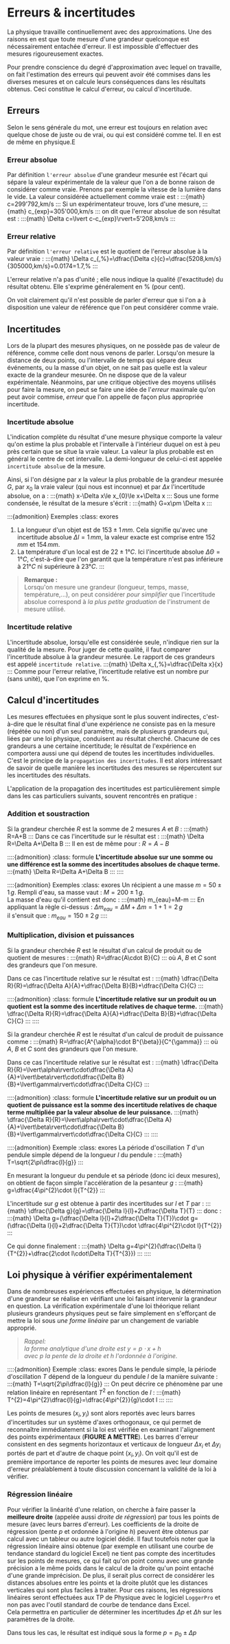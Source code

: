 # Erreurs & incertitudes
La physique travaille continuellement avec des approximations. Une des raisons en est que toute mesure d'une grandeur quelconque est nécessairement entachée d'erreur. Il est impossible d'effectuer des mesures rigoureusement exactes.

Pour prendre conscience du degré d'approximation avec lequel on travaille, on fait l'estimation des erreurs qui peuvent avoir été commises dans les diverses mesures et on calcule leurs conséquences dans les résultats obtenus. Ceci constitue le calcul d'erreur, ou calcul d'incertitude.

## Erreurs
Selon le sens générale du mot, une erreur est toujours en relation avec quelque chose de juste ou de vrai, ou qui est considéré comme tel. Il en est de même en physique.E

### Erreur absolue
Par définition `l'erreur absolue` d'une grandeur mesurée est l'écart qui sépare la valeur expérimentale de la valeur que l'on a de bonne raison de considérer comme vraie. Prenons par exemple la vitesse de la lumière dans le vide. La valeur considérée actuellement comme vraie est :
:::{math}
c=299'792\,km/s
:::
Si un expérimentateur trouve, lors d'une mesure,
:::{math}
c_{exp}=305'000\,km/s
:::
on dit que l'erreur absolue de son résultat est :
:::{math}
\Delta c=\lvert c-c_{exp}\rvert=5'208\,km/s
:::

### Erreur relative
Par définition `l'erreur relative` est le quotient de l'erreur absolue à la valeur vraie :
:::{math}
\Delta c_{\,\%}=\dfrac{\Delta c}{c}=\dfrac{5208\,km/s}{305000\,km/s}=0.0174=1.7\,\%
:::

L'erreur relative n'a pas d'unité ; elle nous indique la qualité (l'exactitude) du résultat obtenu. Elle s'exprime généralement en $\%$ (pour cent).

On voit clairement qu'il n'est possible de parler d'erreur que si l'on a à disposition une valeur de référence que l'on peut considérer comme vraie.

## Incertitudes
Lors de la plupart des mesures physiques, on ne possède pas de valeur de référence, comme celle dont nous venons de parler. Lorsqu'on mesure la distance de deux points, ou l'intervalle de temps qui sépare deux événements, ou la masse d'un objet, on ne sait pas quelle est la valeur exacte de la grandeur mesurée. On ne dispose que de la valeur expérimentale. Néanmoins, par une critique objective des moyens utilisés pour faire la mesure, on peut se faire une idée de l'*erreur* maximale qu'on peut avoir commise, *erreur* que l'on appelle de façon plus appropriée incertitude.

### Incertitude absolue
L'indication complète du résultat d'une mesure physique comporte la valeur qu'on estime la plus probable et l'intervalle à l'intérieur duquel on est à peu près certain que se situe la vraie valeur. La valeur la plus probable est en général le centre de cet intervalle. La demi-longueur de celui-ci est appelée `incertitude absolue` de la mesure.

Ainsi, si l'on désigne par $x$ la valeur la plus probable de la grandeur mesurée $G$, par $x_{0}$ la vraie valeur (qui nous est inconnue) et par $\Delta x$ l'incertitude absolue, on a :
:::{math}
x-\Delta x\le x_{0}\le x+\Delta x
:::
Sous une forme condensée, le résultat de la mesure s'écrit :
:::{math}
G=x\pm \Delta x
:::

:::{admonition} Exemples
:class: exores
1. La longueur d'un objet est de $153\pm 1\,mm$. Cela signifie qu'avec une incertitude absolue $\Delta l=1\,mm$, la valeur exacte est comprise entre $152\,mm$ et $154\,mm$.
2. La température d'un local est de $22\pm 1°C$. Ici l'incertitude absolue $\Delta\Theta=1°C$, c'est-à-dire que l'on garantit que la température n'est pas inférieure à $21°C$ ni supérieure à $23°C$.
:::

> **Remarque :**\
> Lorsqu'on mesure une grandeur (longueur, temps, masse, température,...), on peut considérer *pour simplifier* que l'incertitude absolue correspond à *la plus petite graduation* de l'instrument de mesure utilisé.

### Incertitude relative
L'incertitude absolue, lorsqu'elle est considérée seule, n'indique rien sur la qualité de la mesure. Pour juger de cette qualité, il faut comparer l'incertitude absolue à la grandeur mesurée. Le rapport de ces grandeurs est appelé `incertitude relative`.
:::{math}
\Delta x_{\,\%}=\dfrac{\Delta x}{x}
:::
Comme pour l'erreur relative, l'incertitude relative est un nombre pur (sans unité), que l'on exprime en $\%$.

## Calcul d'incertitudes 
Les mesures effectuées en physique sont le plus souvent indirectes, c'est-à-dire que le résultat final d'une expérience ne consiste pas en la mesure (répétée ou non) d'un seul paramètre, mais de plusieurs grandeurs qui, liées par une loi physique, conduisent au résultat cherché. Chacune de ces grandeurs a une certaine incertitude; le résultat de l'expérience en comportera aussi une qui dépend de toutes les incertitudes individuelles. C'est le principe de la `propagation des incertitudes`. Il est alors intéressant de savoir de quelle manière les incertitudes des mesures se répercutent sur les incertitudes des résultats.

L'application de la propagation des incertitudes est particulièrement simple dans les cas particuliers suivants, souvent rencontrés en pratique :

### Addition et soustraction
Si la grandeur cherchée $R$ est la somme de $2$ mesures $A$ et $B$ :
:::{math}
R=A+B
:::
Dans ce cas l'incertitude sur le résultat est :
:::{math}
\Delta R=\Delta A+\Delta B
:::
Il en est de même pour : $R=A-B$

::::{admonition}
:class: formule
**L'incertitude absolue sur une somme ou une différence est la somme des incertitudes absolues de chaque terme.**
:::{math}
\Delta R=\Delta A+\Delta B
:::
::::

::::{admonition} Exemples
:class: exores
Un récipient a une masse $m=50\pm 1\,g$. Rempli d'eau, sa masse vaut : $M=200\pm 1\,g$.\
La masse d'eau qu'il contient est donc :
:::{math}
m_{eau}=M-m
:::
En appliquant la règle ci-dessus : $\Delta m_{eau}=\Delta  M +\Delta m=1+1=2\,g$\
il s'ensuit que : $m_{eau}=150\pm 2\,g$
::::

### Multiplication, division et puissances
Si la grandeur cherchée $R$ est le résultat d'un calcul de produit ou de quotient de mesures :
:::{math}
R=\dfrac{A\cdot B}{C}
:::
où $A$, $B$ et $C$ sont des grandeurs que l'on mesure.

Dans ce cas l'incertitude relative sur le résultat est :
:::{math}
\dfrac{\Delta R}{R}=\dfrac{\Delta A}{A}+\dfrac{\Delta B}{B}+\dfrac{\Delta C}{C}
:::

::::{admonition}
:class: formule
**L'incertitude relative sur un produit ou un quotient est la somme des incertitude relatives de chaque terme.**
:::{math}
\dfrac{\Delta R}{R}=\dfrac{\Delta A}{A}+\dfrac{\Delta B}{B}+\dfrac{\Delta C}{C}
:::
::::

Si la grandeur cherchée $R$ est le résultat d'un calcul de produit de puissance comme :
:::{math}
R=\dfrac{A^{\alpha}\cdot B^{\beta}}{C^{\gamma}}
:::
où $A$, $B$ et $C$ sont des grandeurs que l'on mesure.

Dans ce cas l'incertitude relative sur le résultat est :
:::{math}
\dfrac{\Delta R}{R}=\lvert\alpha\rvert\cdot\dfrac{\Delta A}{A}+\lvert\beta\rvert\cdot\dfrac{\Delta B}{B}+\lvert\gamma\rvert\cdot\dfrac{\Delta C}{C}
:::

::::{admonition}
:class: formule
**L'incertitude relative sur un produit ou un quotient de puissance est la somme des incertitude relatives de chaque terme multipliée par la valeur absolue de leur puissance.**
:::{math}
\dfrac{\Delta R}{R}=\lvert\alpha\rvert\cdot\dfrac{\Delta A}{A}+\lvert\beta\rvert\cdot\dfrac{\Delta B}{B}+\lvert\gamma\rvert\cdot\dfrac{\Delta C}{C}
:::
::::

::::{admonition} Exemple
:class: exores
La période d'oscillation $T$ d'un pendule simple dépend de la longueur $l$ du pendule :
:::{math}
T=\sqrt{2\pi\dfrac{l}{g}}
:::

En mesurant la longueur du pendule et sa période (donc ici deux mesures), on obtient de façon simple l'accélération de la pesanteur $g$ :
:::{math}
g=\dfrac{4\pi^{2}\cdot l}{T^{2}}
:::

L'incertitude sur $g$ est obtenue à partir des incertitudes sur $l$ et $T$ par :
:::{math}
\dfrac{\Delta g}{g}=\dfrac{\Delta l}{l}+2\dfrac{\Delta T}{T}
:::
donc : 
:::{math}
\Delta g=(\dfrac{\Delta l}{l}+2\dfrac{\Delta T}{T})\cdot g=(\dfrac{\Delta l}{l}+2\dfrac{\Delta T}{T})\cdot \dfrac{4\pi^{2}\cdot l}{T^{2}}
:::

Ce qui donne finalement :
:::{math}
\Delta g=4\pi^{2}(\dfrac{\Delta l}{T^{2}}+\dfrac{2\cdot l\cdot\Delta T}{T^{3}})
:::
::::

## Loi physique à vérifier expérimentalement
Dans de nombreuses expériences effectuées en physique, la détermination d'une grandeur se réalise en vérifiant une loi faisant intervenir la grandeur en question. La vérification expérimentale d'une loi théorique reliant plusieurs grandeurs physiques peut se faire simplement en s'efforçant de mettre la loi sous *une forme linéaire* par un changement de variable approprié.

> *Rappel:\
> la forme analytique d'une droite est $y = p\cdot x+h$\
> avec $p$ la pente de la droite et $h$ l'ordonnée à l'origine.*

::::{admonition} Exemple
:class: exores
Dans le pendule simple, la période d'oscillation $T$ dépend de la longueur du pendule $l$ de la manière suivante :
:::{math}
T=\sqrt{2\pi\dfrac{l}{g}}
:::
On peut décrire ce phénomène par une relation linéaire en représentant $T^{2}$ en fonction de $l$ :
:::{math}
T^{2}=4\pi^{2}\dfrac{l}{g}=\dfrac{4\pi^{2}}{g}\cdot l
:::
::::

Les points de mesures ($x_{i}, y_{i}$) sont alors reportés avec leurs barres d'incertitudes sur un système d'axes orthogonaux, ce qui permet de reconnaître immédiatement si la loi est vérifiée en examinant l'alignement des points expérimentaux (**FIGURE A METTRE**). Les barres d'erreur consistent en des segments horizontaux et verticaux de longueur $\Delta x_{i}$ et $\Delta y_{i}$ portés de part et d'autre de chaque point ($x_{i}, y_{i}$). On voit qu'il est de première importance de reporter les points de mesures avec leur domaine d'erreur préalablement à toute discussion concernant la validité de la loi à vérifier.

### Régression linéaire
Pour vérifier la linéarité d'une relation, on cherche à faire passer la **meilleure droite** (appelée aussi *droite de régression*) par tous les points de mesure (avec leurs barres d'erreur). Les coefficients de la droite de régression (pente $p$ et ordonnée à l'origine $h$) peuvent être obtenus par calcul avec un tableur ou autre logiciel dédié. Il faut toutefois noter que la régression linéaire ainsi obtenue (par exemple en utilisant une courbe de tendance standard du logiciel Excel) ne tient pas compte des incertitudes sur les points de mesures, ce qui fait qu'on point connu avec une grande précision a le même poids dans le calcul de la droite qu'un point entaché d'une grande imprécision. De plus, il serait plus correct de considérer les distances absolues entre les points et la droite plutôt que les distances verticales qui sont plus faciles à traiter. Pour ces raisons, les régressions linéaires seront effectuées aux TP de Physique avec le logiciel `LoggerPro` et non pas avec l'outil standard de courbe de tendance dans Excel.\
Cela permettra en particulier de déterminer les incertitudes $\Delta p$ et $\Delta h$ sur les paramètres de la droite.

Dans tous les cas, le résultat est indiqué sous la forme $p=p_{0}\pm\Delta p$